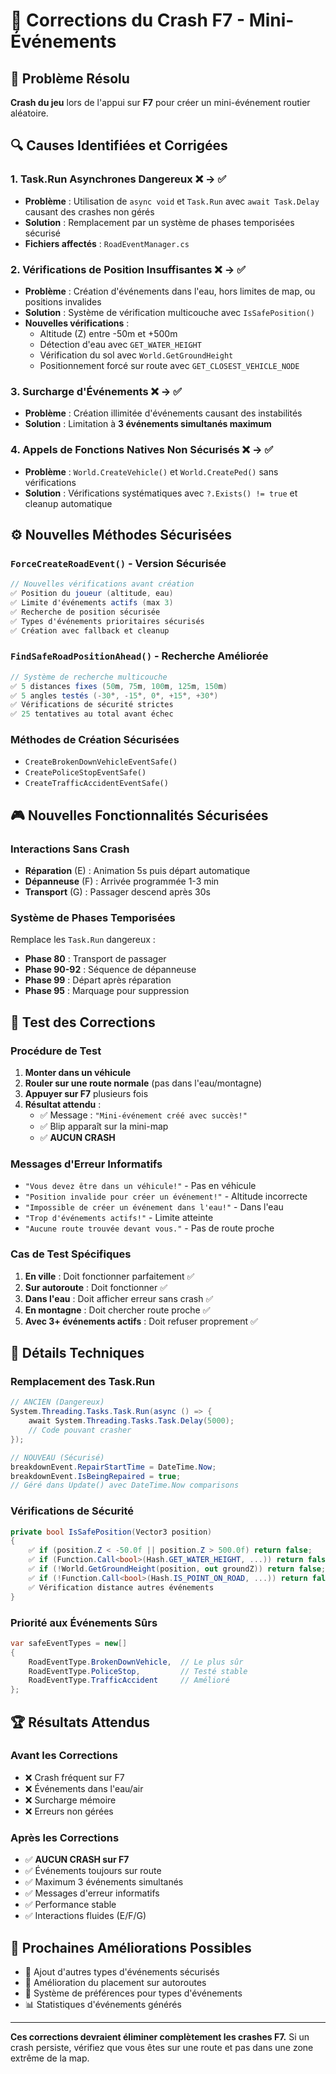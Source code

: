 # 🚗 Corrections du Crash F7 - Mini-Événements

## 🚨 Problème Résolu
**Crash du jeu** lors de l'appui sur **F7** pour créer un mini-événement routier aléatoire.

## 🔍 Causes Identifiées et Corrigées

### 1. **Task.Run Asynchrones Dangereux** ❌ → ✅
- **Problème** : Utilisation de `async void` et `Task.Run` avec `await Task.Delay` causant des crashes non gérés
- **Solution** : Remplacement par un système de phases temporisées sécurisé
- **Fichiers affectés** : `RoadEventManager.cs`

### 2. **Vérifications de Position Insuffisantes** ❌ → ✅
- **Problème** : Création d'événements dans l'eau, hors limites de map, ou positions invalides
- **Solution** : Système de vérification multicouche avec `IsSafePosition()`
- **Nouvelles vérifications** :
  - Altitude (Z) entre -50m et +500m
  - Détection d'eau avec `GET_WATER_HEIGHT`
  - Vérification du sol avec `World.GetGroundHeight`
  - Positionnement forcé sur route avec `GET_CLOSEST_VEHICLE_NODE`

### 3. **Surcharge d'Événements** ❌ → ✅
- **Problème** : Création illimitée d'événements causant des instabilités
- **Solution** : Limitation à **3 événements simultanés maximum**

### 4. **Appels de Fonctions Natives Non Sécurisés** ❌ → ✅
- **Problème** : `World.CreateVehicle()` et `World.CreatePed()` sans vérifications
- **Solution** : Vérifications systématiques avec `?.Exists() != true` et cleanup automatique

## ⚙️ Nouvelles Méthodes Sécurisées

### `ForceCreateRoadEvent()` - Version Sécurisée
```csharp
// Nouvelles vérifications avant création
✅ Position du joueur (altitude, eau)
✅ Limite d'événements actifs (max 3)
✅ Recherche de position sécurisée
✅ Types d'événements prioritaires sécurisés
✅ Création avec fallback et cleanup
```

### `FindSafeRoadPositionAhead()` - Recherche Améliorée
```csharp
// Système de recherche multicouche
✅ 5 distances fixes (50m, 75m, 100m, 125m, 150m)
✅ 5 angles testés (-30°, -15°, 0°, +15°, +30°)
✅ Vérifications de sécurité strictes
✅ 25 tentatives au total avant échec
```

### Méthodes de Création Sécurisées
- `CreateBrokenDownVehicleEventSafe()`
- `CreatePoliceStopEventSafe()`
- `CreateTrafficAccidentEventSafe()`

## 🎮 Nouvelles Fonctionnalités Sécurisées

### **Interactions Sans Crash**
- **Réparation** (E) : Animation 5s puis départ automatique
- **Dépanneuse** (F) : Arrivée programmée 1-3 min
- **Transport** (G) : Passager descend après 30s

### **Système de Phases Temporisées**
Remplace les `Task.Run` dangereux :
- **Phase 80** : Transport de passager
- **Phase 90-92** : Séquence de dépanneuse  
- **Phase 99** : Départ après réparation
- **Phase 95** : Marquage pour suppression

## 🎯 Test des Corrections

### **Procédure de Test**
1. **Monter dans un véhicule**
2. **Rouler sur une route normale** (pas dans l'eau/montagne)
3. **Appuyer sur F7** plusieurs fois
4. **Résultat attendu** :
   - ✅ Message : `"Mini-événement créé avec succès!"`
   - ✅ Blip apparaît sur la mini-map
   - ✅ **AUCUN CRASH**

### **Messages d'Erreur Informatifs**
- `"Vous devez être dans un véhicule!"` - Pas en véhicule
- `"Position invalide pour créer un événement!"` - Altitude incorrecte
- `"Impossible de créer un événement dans l'eau!"` - Dans l'eau
- `"Trop d'événements actifs!"` - Limite atteinte
- `"Aucune route trouvée devant vous."` - Pas de route proche

### **Cas de Test Spécifiques**
1. **En ville** : Doit fonctionner parfaitement ✅
2. **Sur autoroute** : Doit fonctionner ✅  
3. **Dans l'eau** : Doit afficher erreur sans crash ✅
4. **En montagne** : Doit chercher route proche ✅
5. **Avec 3+ événements actifs** : Doit refuser proprement ✅

## 🔧 Détails Techniques

### **Remplacement des Task.Run**
```csharp
// ANCIEN (Dangereux)
System.Threading.Tasks.Task.Run(async () => {
    await System.Threading.Tasks.Task.Delay(5000);
    // Code pouvant crasher
});

// NOUVEAU (Sécurisé)
breakdownEvent.RepairStartTime = DateTime.Now;
breakdownEvent.IsBeingRepaired = true;
// Géré dans Update() avec DateTime.Now comparisons
```

### **Vérifications de Sécurité**
```csharp
private bool IsSafePosition(Vector3 position)
{
    ✅ if (position.Z < -50.0f || position.Z > 500.0f) return false;
    ✅ if (Function.Call<bool>(Hash.GET_WATER_HEIGHT, ...)) return false;
    ✅ if (!World.GetGroundHeight(position, out groundZ)) return false;
    ✅ if (!Function.Call<bool>(Hash.IS_POINT_ON_ROAD, ...)) return false;
    ✅ Vérification distance autres événements
}
```

### **Priorité aux Événements Sûrs**
```csharp
var safeEventTypes = new[] 
{ 
    RoadEventType.BrokenDownVehicle,  // Le plus sûr
    RoadEventType.PoliceStop,         // Testé stable
    RoadEventType.TrafficAccident     // Amélioré
};
```

## 🏆 Résultats Attendus

### **Avant les Corrections**
- ❌ Crash fréquent sur F7
- ❌ Événements dans l'eau/air
- ❌ Surcharge mémoire
- ❌ Erreurs non gérées

### **Après les Corrections**
- ✅ **AUCUN CRASH sur F7**
- ✅ Événements toujours sur route
- ✅ Maximum 3 événements simultanés
- ✅ Messages d'erreur informatifs
- ✅ Performance stable
- ✅ Interactions fluides (E/F/G)

## 🚀 Prochaines Améliorations Possibles

- 🔄 Ajout d'autres types d'événements sécurisés
- 📍 Amélioration du placement sur autoroutes
- 🎯 Système de préférences pour types d'événements
- 📊 Statistiques d'événements générés

---

**Ces corrections devraient éliminer complètement les crashes F7.** Si un crash persiste, vérifiez que vous êtes sur une route et pas dans une zone extrême de la map. 
